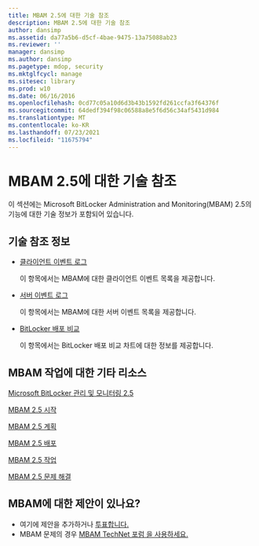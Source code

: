 ```yaml
---
title: MBAM 2.5에 대한 기술 참조
description: MBAM 2.5에 대한 기술 참조
author: dansimp
ms.assetid: da77a5b6-d5cf-4bae-9475-13a75088ab23
ms.reviewer: ''
manager: dansimp
ms.author: dansimp
ms.pagetype: mdop, security
ms.mktglfcycl: manage
ms.sitesec: library
ms.prod: w10
ms.date: 06/16/2016
ms.openlocfilehash: 0cd77c05a10d6d3b43b1592fd261ccfa3f64376f
ms.sourcegitcommit: 64dedf394f98c06588a8e5f6d56c34af5431d984
ms.translationtype: MT
ms.contentlocale: ko-KR
ms.lasthandoff: 07/23/2021
ms.locfileid: "11675794"
---
```

# <a name="technical-reference-for-mbam-25"></a>MBAM 2.5에 대한 기술 참조


이 섹션에는 Microsoft BitLocker Administration and Monitoring(MBAM) 2.5의 기능에 대한 기술 정보가 포함되어 있습니다.

## <a name="technical-reference-information"></a>기술 참조 정보


-   [클라이언트 이벤트 로그](client-event-logs.md)

    이 항목에서는 MBAM에 대한 클라이언트 이벤트 목록을 제공합니다.

-   [서버 이벤트 로그](server-event-logs.md)

    이 항목에서는 MBAM에 대한 서버 이벤트 목록을 제공합니다.

- [BitLocker 배포 비교](/windows/security/information-protection/bitlocker/bitlocker-deployment-comparison)

    이 항목에서는 BitLocker 배포 비교 차트에 대한 정보를 제공합니다.

## <a name="other-resources-for-mbam-operations"></a>MBAM 작업에 대한 기타 리소스


[Microsoft BitLocker 관리 및 모니터링 2.5](index.md)

[MBAM 2.5 시작](getting-started-with-mbam-25.md)

[MBAM 2.5 계획](planning-for-mbam-25.md)

[MBAM 2.5 배포](deploying-mbam-25.md)

[MBAM 2.5 작업](operations-for-mbam-25.md)

[MBAM 2.5 문제 해결](troubleshooting-mbam-25.md)

## <a name="got-a-suggestion-for-mbam"></a>MBAM에 대한 제안이 있나요?
- 여기에 제안을 추가하거나 [투표합니다.](http://mbam.uservoice.com/forums/268571-microsoft-bitlocker-administration-and-monitoring) 
- MBAM 문제의 경우 [MBAM TechNet 포럼 을 사용하세요.](https://social.technet.microsoft.com/Forums/home?forum=mdopmbam)

 

 




